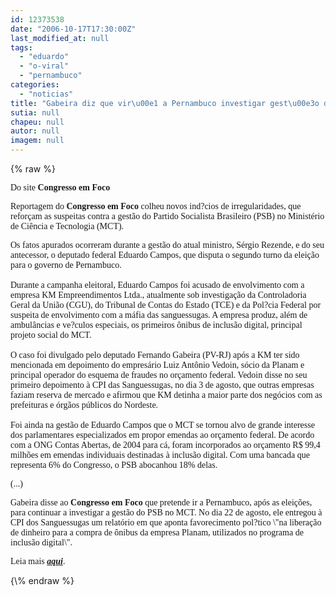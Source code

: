 ```yaml
---
id: 12373538
date: "2006-10-17T17:30:00Z"
last_modified_at: null
tags:
  - "eduardo"
  - "o-viral"
  - "pernambuco"
categories:
  - "noticias"
title: "Gabeira diz que vir\u00e1 a Pernambuco investigar gest\u00e3o de Eduardo no MCT"
sutia: null
chapeu: null
autor: null
imagem: null
---
```

{\% raw %}
<p><P><FONT face=Verdana>Do site <STRONG>Congresso em Foco</STRONG></FONT></P></p>
<p><P><FONT face=Verdana>Reportagem do <B>Congresso em Foco</B> colheu novos ind?cios de irregularidades, que reforçam as suspeitas contra a gestão do Partido Socialista Brasileiro (PSB) no Ministério de Ciência e Tecnologia (MCT). </FONT></P></p>
<p><P><FONT face=Verdana>Os fatos apurados ocorreram durante a gestão do atual ministro, Sérgio Rezende, e do seu antecessor, o deputado federal Eduardo Campos, que disputa o segundo turno da eleição para o governo de Pernambuco.<BR><BR>Durante a campanha eleitoral, Eduardo Campos foi acusado de envolvimento com a empresa KM Empreendimentos Ltda., atualmente sob investigação da Controladoria Geral da União (CGU), do Tribunal de Contas do Estado (TCE) e da Pol?cia Federal por suspeita de envolvimento com a máfia das sanguessugas. A empresa produz, além de ambulâncias e ve?culos especiais, os primeiros ônibus de inclusão digital, principal projeto social do MCT. <BR><BR>O caso foi divulgado pelo deputado Fernando Gabeira (PV-RJ) após a KM ter sido mencionada em depoimento do empresário Luiz Antônio Vedoin, sócio da Planam e principal operador do esquema de fraudes no orçamento federal. Vedoin disse no seu primeiro depoimento à CPI das Sanguessugas, no dia 3 de agosto, que outras empresas faziam reserva de mercado e afirmou que KM detinha a maior parte dos negócios com as prefeituras e órgãos públicos do Nordeste.<BR><BR>Foi ainda na gestão de Eduardo Campos que o MCT se tornou alvo de grande interesse dos parlamentares especializados em propor emendas ao orçamento federal. De acordo com a ONG Contas Abertas, de 2004 para cá, foram incorporados ao orçamento R$ 99,4 milhões em emendas individuais destinadas à inclusão digital. Com uma bancada que representa 6% do Congresso, o PSB abocanhou 18% delas.<BR></FONT></P></p>
<p><P><FONT face=Verdana>(...)<BR></FONT></P></p>
<p><P><FONT face=Verdana>Gabeira disse ao <B>Congresso em Foco</B> que pretende ir a Pernambuco, após as eleições, para continuar a investigar a gestão do PSB no MCT. No dia 22 de agosto, ele entregou à CPI dos Sanguessugas um relatório em que aponta favorecimento pol?tico \"na liberação de dinheiro para a compra de ônibus da empresa Planam, utilizados no programa de inclusão digital\". </FONT></P></p>
<p><P><FONT face=Verdana>Leia mais <STRONG><EM><A href=\"https://www.congressoemfoco.com.br/Noticia.aspx?id=10726\" target=_blank>aqui</A></EM></STRONG>.</FONT></P> </p>
{\% endraw %}